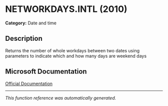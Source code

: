 # NETWORKDAYS.INTL (2010)

**Category:** Date and time

## Description
Returns the number of whole workdays between two dates using parameters to indicate which and how many days are weekend days

## Microsoft Documentation
[Official Documentation](https://support.microsoft.com//en-us/office/networkdays-intl-function-a9b26239-4f20-46a1-9ab8-4e925bfd5e28)

---
*This function reference was automatically generated.*
